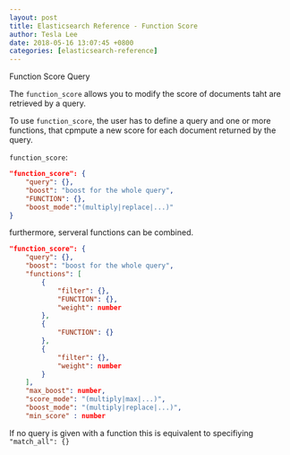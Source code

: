 ```yaml
---
layout: post
title: Elasticsearch Reference - Function Score
author: Tesla Lee
date: 2018-05-16 13:07:45 +0800
categories: [elasticsearch-reference]
---
```


Function Score Query

<!--more-->

The `function_score` allows you to modify the score of documents taht are retrieved by a query.

To use `function_score`, the user has to define a query and one or more functions, that cpmpute a new score for each document returned by the query.

`function_score`:

```json
"function_score": {
    "query": {},
    "boost": "boost for the whole query",
    "FUNCTION": {},
    "boost_mode":"(multiply|replace|...)"
}
```
furthermore, serveral functions can be combined.

```json
"function_score": {
    "query": {},
    "boost": "boost for the whole query",
    "functions": [
        {
            "filter": {},
            "FUNCTION": {},
            "weight": number
        },
        {
            "FUNCTION": {}
        },
        {
            "filter": {},
            "weight": number
        }
    ],
    "max_boost": number,
    "score_mode": "(multiply|max|...)",
    "boost_mode": "(multiply|replace|...)",
    "min_score" : number
```

If no query is given with a function this is equivalent to specifiying `"match_all": {}`
